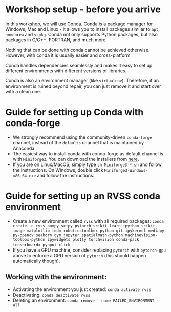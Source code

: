 # Workshop setup - before you arrive
In this workshop, we will use Conda. Conda is a package manager for Windows, Mac and Linux - it allows you to install packages similar to `apt`, `homebrew` and `vcpkg`. Conda not only supports Python packages, but also packages in C/C++, FORTRAN, and much more.

Nothing that can be done with conda cannot be achieved otherwise. However, with conda it is usually easier and cross-platform.

Conda handles dependencies seamlessly and makes it easy to set up different environments with different versions of libraries.

Conda is also an environment manager (like `virtualenv`). Therefore, if an environment is ruined beyond repair, you can just remove it and start over with a clean one.

# Guide for setting up Conda with conda-forge
- We strongly recommend using the community-driven `conda-forge` channel, instead of the `defaults` channel that is maintained by Anaconda. 
- The easiest way to install conda with conda-forge as default channel is with `Miniforge3`. You can download the installers from [here](https://github.com/conda-forge/miniforge#miniforge3).
- If you are on Linux/MacOS, simply type `sh Miniforge3-*.sh` and follow the instructions. On Windows, double click `Miniforge3-Windows-x86_64.exe` and follow the instructions.

# Guide for setting up an RVSS conda environment
- Create a new environment called `rvss` with all required packages: `conda create -n rvss numpy scipy pytorch scikit-learn ipython scikit-image matplotlib tqdm roboticstoolbox-python git ipykernel mediapy py-opencv seaborn gym jupyter spatialmath-python machinevision-toolbox-python ipywidgets plotly torchvision conda-pack tensorboardx pynput click`.
- If you have a GPU machine, consider replacing `pytorch` with `pytorch-gpu` above to enforce a GPU version of `pytorch` (this should happen automatically though).

## Working with the environment:
- Activating the environment you just created: `conda activate rvss`
- Deactivating: `conda deactivate rvss`
- Deleting an environment: `conda remove --name FAILED_ENVIRONMENT --all`
